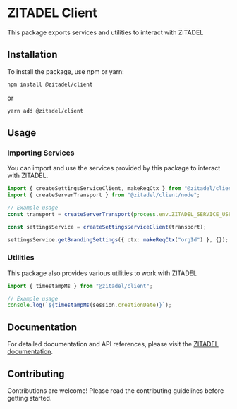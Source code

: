 # ZITADEL Client

This package exports services and utilities to interact with ZITADEL

## Installation

To install the package, use npm or yarn:

```sh
npm install @zitadel/client
```

or

```sh
yarn add @zitadel/client
```

## Usage

### Importing Services

You can import and use the services provided by this package to interact with ZITADEL.

```ts
import { createSettingsServiceClient, makeReqCtx } from "@zitadel/client/v2";
import { createServerTransport } from "@zitadel/client/node";

// Example usage
const transport = createServerTransport(process.env.ZITADEL_SERVICE_USER_TOKEN!, { baseUrl: process.env.ZITADEL_API_URL! });

const settingsService = createSettingsServiceClient(transport);

settingsService.getBrandingSettings({ ctx: makeReqCtx("orgId") }, {});
```

### Utilities

This package also provides various utilities to work with ZITADEL

```ts
import { timestampMs } from "@zitadel/client";

// Example usage
console.log(`${timestampMs(session.creationDate)}`);
```

## Documentation

For detailed documentation and API references, please visit the [ZITADEL documentation](https://zitadel.com/docs).

## Contributing

Contributions are welcome! Please read the contributing guidelines before getting started.
